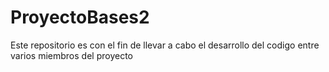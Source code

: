 # ProyectoBases2
Este repositorio es con el fin de llevar a cabo el desarrollo del codigo entre varios miembros del proyecto
